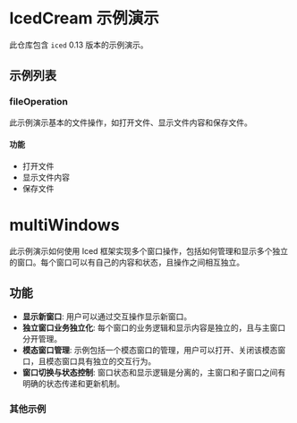 # IcedCream 示例演示

此仓库包含 `iced` 0.13 版本的示例演示。

## 示例列表

### fileOperation

此示例演示基本的文件操作，如打开文件、显示文件内容和保存文件。

#### 功能

- 打开文件
- 显示文件内容
- 保存文件


# multiWindows

此示例演示如何使用 Iced 框架实现多个窗口操作，包括如何管理和显示多个独立的窗口。每个窗口可以有自己的内容和状态，且操作之间相互独立。

## 功能

- **显示新窗口**: 用户可以通过交互操作显示新窗口。
- **独立窗口业务独立化**: 每个窗口的业务逻辑和显示内容是独立的，且与主窗口分开管理。
- **模态窗口管理**: 示例包括一个模态窗口的管理，用户可以打开、关闭该模态窗口，且模态窗口具有独立的交互行为。
- **窗口切换与状态控制**: 窗口状态和显示逻辑是分离的，主窗口和子窗口之间有明确的状态传递和更新机制。



### 其他示例

